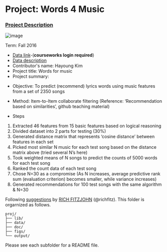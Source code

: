 # Project: Words 4 Music

### [Project Description](doc/Project4_desc.md)

![image](http://cdn.newsapi.com.au/image/v1/f7131c018870330120dbe4b73bb7695c?width=650)

Term: Fall 2016

+ [Data link](https://courseworks2.columbia.edu/courses/11849/files/folder/Project_Files?preview=763391)-(**courseworks login required**)
+ [Data description](doc/readme.html)
+ Contributor's name: Hayoung Kim
+ Project title: Words for music
+ Project summary: 

- Objective: To predict (recommend) lyrics words using music features from a set of 2350 songs
- Method: Item-to-Item collaborate filtering (Reference: ‘Recommendation based on similarities’, github teaching material) 

- Steps
1. Extracted 46 features from 15 basic features based on logical reasoning
2. Divided dataset into 2 parts for testing (30%)
3. Generated distance matrix that represents ‘cosine distance’ between features in each set
4. Picked most similar N music for each test song based on the distance matrix above (tried several N’s here)
5. Took weighted means of N songs to predict the counts of 5000 words for each test song
6. Ranked the count data of each test song
7. Chose N=30 as a compromise (As N increases, average predictive rank sum (evaluation criterion) becomes smaller, while variance increases)
8. Generated recommendations for 100 test songs with the same algorithm & N=30
	
Following [suggestions](http://nicercode.github.io/blog/2013-04-05-projects/) by [RICH FITZJOHN](http://nicercode.github.io/about/#Team) (@richfitz). This folder is orgarnized as follows.

```
proj/
├── lib/
├── data/
├── doc/
├── figs/
└── output/
```

Please see each subfolder for a README file.
